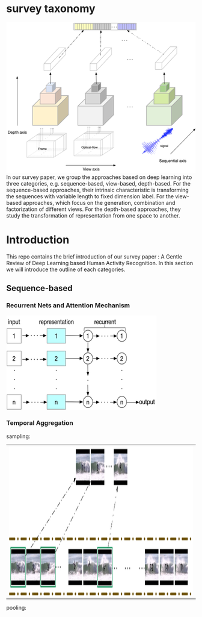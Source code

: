 # survey taxonomy
<img src="https://github.com/Ontheway361/Human-Activity-Recognition/blob/master/assets/taxonomy.jpg" width="600" height="400" alt="首页"/>
In our survey paper, we group the approaches based on deep learning into three categories, e.g. sequence-based, view-based, depth-based. For the sequence-based approaches, their intrinsic characteristic is transforming the sequences with variable length to fixed dimension label. For the view-based approaches, which focus on the generation, combination and factorization of different views. For the depth-based approaches, they study the transformation of representation from one space to another.

# Introduction
This repo contains the brief introduction of our survey paper : A Gentle Review of Deep Learning based Human Activity Recognition. In this section we will introduce the outline of each categories.

## Sequence-based
### Recurrent Nets and Attention Mechanism
<img src="assets/sequential/fig7-rnn.jpg" width="400" height="250" alt="首页"/>

### Temporal Aggregation
sampling:
<table style="border:0px">
   <tr>
       <td><img src="assets/sequential/fig8a-random.jpg" width="600" height="400" frame=void rules=none></td>
   </tr>
</table>

pooling:
